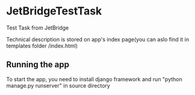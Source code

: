 # JetBridgeTestTask
Test Task from JetBridge

Technical description is stored on app's index page(you can aslo find it in templates folder /index.html)

## Running the app
To start the app, you need to install django framework and run "python manage.py runserver" in source directory
